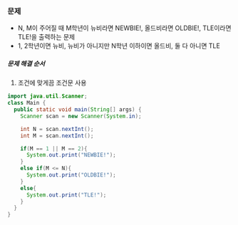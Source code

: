 ### 문제
* N, M이 주어질 때 M학년이 뉴비라면 NEWBIE!, 올드비라면 OLDBIE!, TLE이라면 TLE!을 출력하는 문제
* 1, 2학년이면 뉴비, 뉴비가 아니지만 N학년 이하이면 올드비, 둘 다 아니면 TLE

##### 문제 해결 순서
1. 조건에 맞게끔 조건문 사용

```java
import java.util.Scanner;
class Main {
  public static void main(String[] args) {
    Scanner scan = new Scanner(System.in);

    int N = scan.nextInt();
    int M = scan.nextInt();

    if(M == 1 || M == 2){
      System.out.print("NEWBIE!");
    }
    else if(M <= N){
      System.out.print("OLDBIE!");
    }
    else{
      System.out.print("TLE!");
    }
  }
}
```
